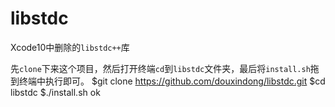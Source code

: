 # libstdc
Xcode10中删除的`libstdc++`库

先`clone`下来这个项目，然后打开终端`cd`到`libstdc`文件夹，最后将`install.sh`拖到终端中执行即可。
$git clone https://github.com/douxindong/libstdc.git
$cd libstdc
$./install.sh
ok
